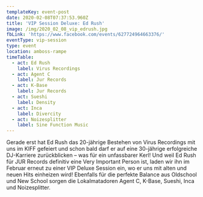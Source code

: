 ```yaml
---
templateKey: event-post
date: 2020-02-08T07:37:53.960Z
title: 'VIP Session Deluxe: Ed Rush'
image: /img/2020_02_08_vip_edrush.jpg
fbLink: 'https://www.facebook.com/events/627724964663376/'
eventType: vip-session
type: event
location: amboss-rampe
timeTable:
  - act: Ed Rush
    label: Virus Recordings
  - act: Agent C
    label: Jur Records
  - act: K-Base
    label: Jur Records
  - act: Sueshi
    label: Density
  - act: Inca
    label: Divercity
  - act: Noizesplitter
    label: Sine Function Music
---
```


Gerade erst hat Ed Rush das 20-jährige Bestehen von Virus Recordings mit uns im KIFF gefeiert und schon bald darf er auf eine 30-jährige erfolgreiche DJ-Karriere zurückblicken – was für ein unfassbarer Kerl! Und weil Ed Rush für JUR Records definitiv eine Very Important Person ist, laden wir ihn im Februar erneut zu einer VIP Deluxe Session ein, wo er uns mit alten und neuen Hits einheizen wird! Ebenfalls für die perfekte Balance aus Oldschool und New School sorgen die Lokalmatadoren Agent C, K-Base, Sueshi, Inca und Noizesplitter.
